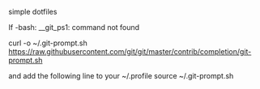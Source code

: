 simple dotfiles

If -bash: __git_ps1: command not found

curl -o ~/.git-prompt.sh https://raw.githubusercontent.com/git/git/master/contrib/completion/git-prompt.sh

and add the following line to your ~/.profile
source ~/.git-prompt.sh
